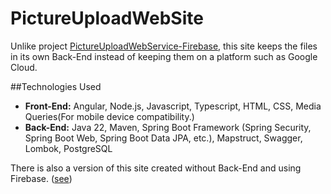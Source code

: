 # PictureUploadWebSite

 Unlike project [PictureUploadWebService-Firebase](https://github.com/ulasahin/PictureUploadWebService-Firebase), this site keeps the files in its own Back-End instead of keeping them on a platform such as Google Cloud.

##Technologies Used
- **Front-End:** Angular, Node.js, Javascript, Typescript, HTML, CSS, Media Queries(For mobile device compatibility.)
- **Back-End:** Java 22, Maven, Spring Boot Framework (Spring Security, Spring Boot Web, Spring Boot Data JPA, etc.), Mapstruct, Swagger, Lombok, PostgreSQL

There is also a version of this site created without Back-End and using Firebase. ([see](https://github.com/ulasahin/PictureUploadWebService-Firebase))
